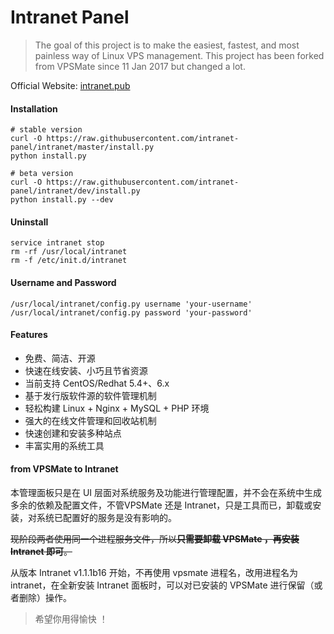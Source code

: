 # Intranet Panel


> The goal of this project is to make the easiest, fastest, and most painless way of Linux VPS management. This project has been forked from VPSMate since 11 Jan 2017 but changed a lot.

Official Website: [intranet.pub](https://intranet.pub "Intranet")

#### Installation

```shell
# stable version
curl -O https://raw.githubusercontent.com/intranet-panel/intranet/master/install.py
python install.py

# beta version
curl -O https://raw.githubusercontent.com/intranet-panel/intranet/dev/install.py
python install.py --dev
```

#### Uninstall

```shell
service intranet stop
rm -rf /usr/local/intranet
rm -f /etc/init.d/intranet
```

#### Username and Password

```shell
/usr/local/intranet/config.py username 'your-username'
/usr/local/intranet/config.py password 'your-password'
```

#### Features

- 免费、简洁、开源
- 快速在线安装、小巧且节省资源
- 当前支持 CentOS/Redhat 5.4+、6.x
- 基于发行版软件源的软件管理机制
- 轻松构建 Linux + Nginx + MySQL + PHP 环境
- 强大的在线文件管理和回收站机制
- 快速创建和安装多种站点
- 丰富实用的系统工具

#### from VPSMate to Intranet

本管理面板只是在 UI 层面对系统服务及功能进行管理配置，并不会在系统中生成多余的依赖及配置文件，不管VPSMate 还是 Intranet，只是工具而已，卸载或安装，对系统已配置好的服务是没有影响的。

~~现阶段两者使用同一个进程服务文件，所以**只需要卸载 VPSMate ，再安装 Intranet 即可**。~~

从版本 Intranet v1.1.1b16 开始，不再使用 vpsmate 进程名，改用进程名为 intranet，在全新安装 Intranet 面板时，可以对已安装的 VPSMate 进行保留（或者删除）操作。

> 希望你用得愉快 ！
